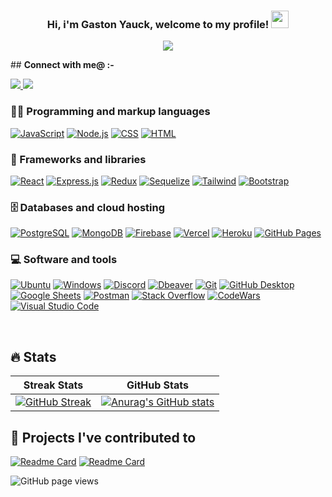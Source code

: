 <h3 align="center">
  Hi, i'm Gaston Yauck, welcome to my profile!
  <img src="https://media.giphy.com/media/hvRJCLFzcasrR4ia7z/giphy.gif" width="28">
</h3>

<!-- Typing SVG by DenverCoder1 - https://github.com/DenverCoder1/readme-typing-svg -->
<p align="center">
  <img src="https://readme-typing-svg.demolab.com/?lines=Full-Stack%20web%20developer;Always%20learning%20new%20things&font=Fira%20Code&center=true&width=440&height=45&color=5FF71AFF&vCenter=true&size=22&pause=1000"></a>
</p>
## <b>Connect with me@ :-</b>
<p>
<!-- Github -->
<a 
    target="_blank" 
    href="https://github.com/GYauck">
    <img
        src="https://img.shields.io/badge/GitHub-000000?style=for-the-badge&logo=github&logoColor=white">
    </img>    
</a>
<!-- LinkedIn -->
<a 
    target="_blank"
    href="https://www.linkedin.com/in/gastonyauck/">
    <img
        src="https://img.shields.io/badge/-LinkedIn-0077B5?style=for-the-badge&logo=Linkedin&logoColor=white">
    </img>
</a>
</p>




### 👨‍💻 Programming and markup languages

<p>
      <a href="https://github.com/search?q=user%3ADenverCoder1+language%3Ajavascript"><img alt="JavaScript" src="https://img.shields.io/badge/JavaScript-F7DF1E.svg?logo=javascript&logoColor=black"></a>
      <a href="https://github.com/search?q=user%3ADenverCoder1+language%3Ajavascript"><img alt="Node.js" src="https://img.shields.io/badge/Node.js-43853D.svg?logo=node.js&logoColor=white"></a>
    <a href="https://github.com/search?q=user%3ADenverCoder1+language%3Acss"><img alt="CSS" src="https://img.shields.io/badge/CSS-1572B6.svg?logo=css3&logoColor=white"></a>
    <a href="https://github.com/search?q=user%3ADenverCoder1+language%3Ahtml"><img alt="HTML" src="https://img.shields.io/badge/HTML-E34F26.svg?logo=html5&logoColor=white"></a>
    
</p>

### 🧰 Frameworks and libraries

<p>
    <a href="#"><img alt="React" src="https://img.shields.io/badge/React-20232a.svg?logo=react&logoColor=%2361DAFB"></a>
    <a href="#"><img alt="Express.js" src="https://img.shields.io/badge/Express.js-404d59.svg?logo=express&logoColor=white"></a>
    <a href="#"><img alt="Redux" src="https://img.shields.io/badge/Redux-20232a.svg?logo=redux"></a>
    <a href="#"><img alt="Sequelize" src="https://img.shields.io/badge/Sequelize-20232a.svg?logo=sequelize"></a>
    <a href="#"><img alt="Tailwind" src="https://img.shields.io/badge/Tailwind-20232a.svg?logo=tailwindcss"></a>
    <a href="#"><img alt="Bootstrap" src="https://img.shields.io/badge/Bootstrap-7952B3.svg?logo=bootstrap&logoColor=white"></a>
    
  
</p>

### 🗄️ Databases and cloud hosting

<p>
    <a href="#"><img alt="PostgreSQL" src ="https://img.shields.io/badge/PostgreSQL-316192.svg?logo=postgresql&logoColor=white"></a>
    <a href="#"><img alt="MongoDB" src ="https://img.shields.io/badge/MongoDB-4ea94b.svg?logo=mongodb&logoColor=white"></a>
    <a href="#"><img alt="Firebase" src ="https://img.shields.io/badge/Firebase-20232a.svg?logo=firebase"></a>
    <a href="#"><img alt="Vercel" src="https://img.shields.io/badge/Vercel-000000.svg?logo=vercel&logoColor=white"></a>
    <a href="#"><img alt="Heroku" src="https://img.shields.io/badge/Heroku-430098.svg?logo=heroku&logoColor=white"></a>
    <a href="#"><img alt="GitHub Pages" src="https://img.shields.io/badge/GitHub%20Pages-327FC7.svg?logo=github&logoColor=white"></a>
</p>

### 💻 Software and tools

<p> 
    <a href="#"><img alt="Ubuntu" src="https://img.shields.io/badge/Ubuntu-20232a.svg?logo=ubuntu"></a>
    <a href="#"><img alt="Windows" src="https://img.shields.io/badge/Windows-20232a.svg?logo=windows"></a>
    <a href="#"><img alt="Discord" src="https://img.shields.io/badge/-Discord-5865F2.svg?logo=discord&logoColor=white"></a>
    <a href="#"><img alt="Dbeaver" src="https://custom-icon-badges.demolab.com/badge/-Dbeaver-372923?logo=dbeaver-mono&logoColor=white"></a>
    <a href="#"><img alt="Git" src="https://img.shields.io/badge/Git-F05033.svg?logo=git&logoColor=white"></a>
    <a href="#"><img alt="GitHub Desktop" src="https://img.shields.io/badge/GitHub%20Desktop-8034A9.svg?logo=github&logoColor=white"></a>
    <a href="#"><img alt="Google Sheets" src="https://img.shields.io/badge/Sheets-34A853.svg?logo=google%20sheets&logoColor=white"></a>
    <a href="#"><img alt="Postman" src="https://img.shields.io/badge/Postman-FF6C37?logo=postman&logoColor=white"></a>
    <a href="#"><img alt="Stack Overflow" src="https://img.shields.io/badge/-Stack%20Overflow-FE7A16?logo=stack-overflow&logoColor=white"></a>
    <a href="#"><img alt="CodeWars" src="https://img.shields.io/badge/CodeWars-20232a.svg?logo=codewars"></a>
    <a href="#"><img alt="Visual Studio Code" src="https://img.shields.io/badge/Visual%20Studio%20Code-0078d7.svg?logo=visual-studio-code&logoColor=white"></a>
</p>








<br/>


## 🔥 Stats
Streak Stats               |  GitHub Stats
:-------------------------:|:-------------------------:
[![GitHub Streak](https://streak-stats.demolab.com?user=GYauck&theme=moltack)](https://git.io/streak-stats) |  [![Anurag's GitHub stats](https://github-readme-stats.vercel.app/api?username=GYauck&include_all_commits=true&title_color=5FF71AFF&theme=moltack)](https://github.com/GYauck/github-readme-stats)

  


## 📕 Projects I've contributed to

<!-- Small repo cards https://github.com/DenverCoder1/github-readme-stats (fork of anuraghazra/github-readme-stats) -->
[![Readme Card](https://github-readme-stats.vercel.app/api/pin/?username=NazarenoRios&repo=Tonic3-Prode&theme=moltack&title_color=5FF71AFF)](https://github.com/NazarenoRios/Tonic3-Prode)
[![Readme Card](https://github-readme-stats.vercel.app/api/pin/?username=NazarenoRios&repo=OlympicSports&theme=moltack&title_color=5FF71AFF)](https://github.com/NazarenoRios/OlympicSports)


<img src="https://komarev.com/ghpvc/?username=GYauck&color=45707a&style=flat-square" alt="GitHub page views">
